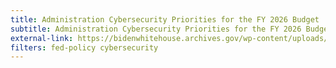 ```yaml
---
title: Administration Cybersecurity Priorities for the FY 2026 Budget  
subtitle: Administration Cybersecurity Priorities for the FY 2026 Budget  
external-link: https://bidenwhitehouse.archives.gov/wp-content/uploads/2024/07/FY26-Cybersecurity-Priorities-Memo_Signed.pdf
filters: fed-policy cybersecurity
---
```

